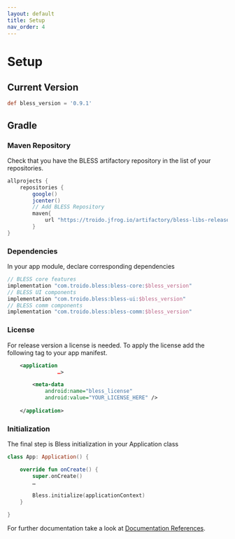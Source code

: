 ```yaml
---
layout: default
title: Setup
nav_order: 4
---
```

# Setup

## Current Version
```gradle
def bless_version = '0.9.1'
```

## Gradle

### Maven Repository
Check that you have the BLESS artifactory repository in the list of your repositories.
```gradle
allprojects {
    repositories {
        google()
        jcenter()
        // Add BLESS Repository
        maven{
            url "https://troido.jfrog.io/artifactory/bless-libs-release"
        }
}
```

### Dependencies
In your app module, declare corresponding dependencies
```gradle
// BLESS core features
implementation "com.troido.bless:bless-core:$bless_version"
// BLESS UI components
implementation "com.troido.bless:bless-ui:$bless_version"
// BLESS comm components
implementation "com.troido.bless:bless-comm:$bless_version"
```

### License
For release version a license is needed. To apply the license add the following tag to your app manifest.
```xml
    <application
                …>

        <meta-data
            android:name="bless_license"
            android:value="YOUR_LICENSE_HERE" />
        
    </application>
```

### Initialization
The final step is Bless initialization in your Application class
```kotlin
class App: Application() {

    override fun onCreate() {
        super.onCreate()
        …
        
        Bless.initialize(applicationContext)
    }

}
```

For further documentation take a look at [Documentation References](./reference.md).

